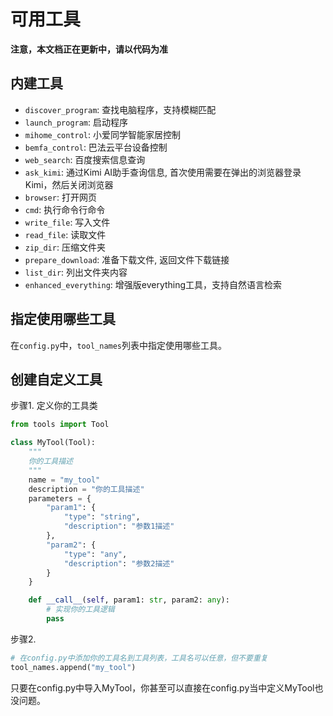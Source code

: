 # 可用工具

**注意，本文档正在更新中，请以代码为准**

## 内建工具
- `discover_program`: 查找电脑程序，支持模糊匹配
- `launch_program`: 启动程序
- `mihome_control`: 小爱同学智能家居控制
- `bemfa_control`: 巴法云平台设备控制
- `web_search`: 百度搜索信息查询
- `ask_kimi`: 通过Kimi AI助手查询信息, 首次使用需要在弹出的浏览器登录Kimi，然后关闭浏览器
- `browser`: 打开网页
- `cmd`: 执行命令行命令
- `write_file`: 写入文件
- `read_file`: 读取文件
- `zip_dir`: 压缩文件夹
- `prepare_download`: 准备下载文件, 返回文件下载链接
- `list_dir`: 列出文件夹内容
- `enhanced_everything`: 增强版everything工具，支持自然语言检索

## 指定使用哪些工具

在`config.py`中，`tool_names`列表中指定使用哪些工具。

## 创建自定义工具

步骤1. 定义你的工具类
```python
from tools import Tool

class MyTool(Tool):
    """
    你的工具描述
    """
    name = "my_tool"
    description = "你的工具描述"
    parameters = {
        "param1": {
            "type": "string",
            "description": "参数1描述"
        },
        "param2": {
            "type": "any",
            "description": "参数2描述"
        }
    }

    def __call__(self, param1: str, param2: any):
        # 实现你的工具逻辑
        pass


```
步骤2.
```python
# 在config.py中添加你的工具名到工具列表，工具名可以任意，但不要重复
tool_names.append("my_tool") 
```

只要在config.py中导入MyTool，你甚至可以直接在config.py当中定义MyTool也没问题。
